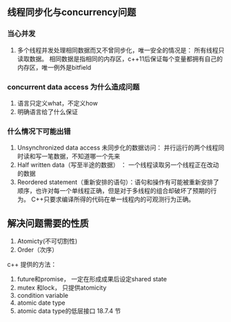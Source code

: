 ## 线程同步化与concurrency问题

### 当心并发

1. 多个线程并发处理相同数据而又不曾同步化，唯一安全的情况是： 所有线程只读取数据。
相同数据是指相同的内存区，c++11后保证每个变量都拥有自己的内存区，唯一例外是bitfield

### concurrent data access 为什么造成问题

1. 语言只定义what，不定义how
2. 明确语言给了什么保证

### 什么情况下可能出错

1. Unsynchronized data access 未同步化的数据访问： 并行运行的两个线程同时读和写一笔数据，不知道哪一个先来
2. Half written data（写至半途的数据） ： 一个线程读取另一个线程正在改动的数据
3. Reordered statement（重新安排的语句）：语句和操作有可能被重新安排了顺序，也许对每一个单线程正确，但是对于多线程的组合却破坏了预期的行为。
C++只要求编译所得的代码在单一线程内的可观测行为正确。

## 解决问题需要的性质

1. Atomicty(不可切割性)
2. Order（次序）

c++ 提供的方法：
1. future和promise， 一定在形成成果后设定shared state
2. mutex 和lock， 只提供atomicity
3. condition variable
4. atomic date type
5. atomic data type的低层接口 18.7.4 节


